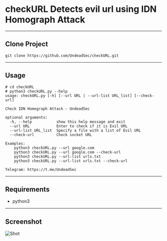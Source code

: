 **checkURL** Detects evil url using IDN Homograph Attack
===================

----------
Clone Project
----------

```
git clone https://github.com/UndeadSec/checkURL.git
```
----------
Usage
----------

```
# cd checkURL
# python3 checkURL.py --help
usage: checkURL.py [-h] [--url URL | --url-list URL_list] [--check-url]

Check IDN Homograph Attack - UndeadSec

optional arguments:
  -h, --help           show this help message and exit
  --url URL            Enter to check if it is Evil URL
  --url-list URL_list  Specify a file with a list of Evil URL
  --check-url          Check socket URL

Examples:
    python3 checkURL.py --url google.com
    python3 checkURL.py --url google.com --check-url
    python3 checkURL.py --url-list urls.txt
    python3 checkURL.py --url-list urls.txt --check-url

Telegram: https://t.me/UndeadSec
```
----------
Requirements
----------

* python3


----------
Screenshot
----------

![Shot](https://github.com/UndeadSec/checkURL/blob/master/screenshot.png)


